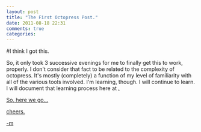 ```yaml
---
layout: post
title: "The First Octopress Post."
date: 2011-08-18 22:31
comments: true
categories: 
---
```

#I think I got this.

So, it only took 3 successive evenings for me to finally get this to work, properly. I don't consider that fact to be related to the complexity of octopress. It's mostly (completely) a function of my level of familiarity with all of the various tools involved. I'm learning, though. I will continue to learn. I will document that learning process here at <a href= michaelcolenso.com>.

So, here we go...

cheers.

-m